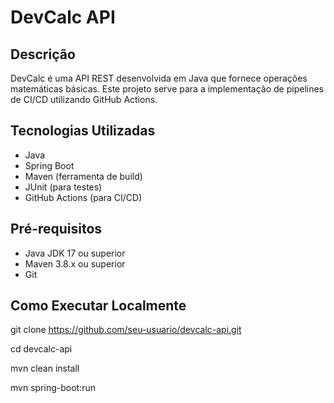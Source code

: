 # DevCalc API

## Descrição
DevCalc é uma API REST desenvolvida em Java que fornece operações matemáticas básicas. Este projeto serve para a implementação de pipelines de CI/CD utilizando GitHub Actions.

## Tecnologias Utilizadas
- Java
- Spring Boot
- Maven (ferramenta de build)
- JUnit (para testes)
- GitHub Actions (para CI/CD)

## Pré-requisitos
- Java JDK 17 ou superior
- Maven 3.8.x ou superior
- Git

## Como Executar Localmente

git clone https://github.com/seu-usuario/devcalc-api.git

cd devcalc-api

mvn clean install

mvn spring-boot:run

